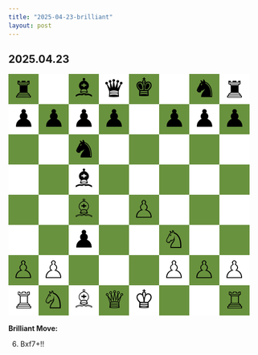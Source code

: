 ```yaml
---
title: "2025-04-23-brilliant"
layout: post
---
```


## 2025.04.23

![](/images/brilliant-2025.04.23.png)

**Brilliant Move:**

6. Bxf7+!!
